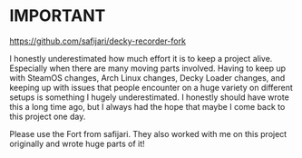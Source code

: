 # IMPORTANT

https://github.com/safijari/decky-recorder-fork

I honestly underestimated how much effort it is to keep a project alive. Especially when there are many moving parts involved. Having to keep up with SteamOS changes, Arch Linux changes, Decky Loader changes, and keeping up with issues that people encounter on a huge variety on different setups is something I hugely underestimated. I honestly should have wrote this a long time ago, but I always had the hope that maybe I come back to this project one day.

Please use the Fort from safijari. They also worked with me on this project originally and wrote huge parts of it!
